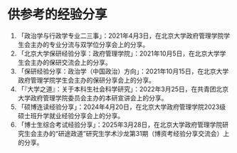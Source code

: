 # 供参考的经验分享

1. 「政治学与行政学专业二三事」：2021年4月3日，在北京大学政府管理学院学生会主办的专业分流与双学位分享会上的分享。
2. 「北京大学保研经验分享：政府管理学院」：2021年10月5日，在北京大学学生会主办的保研交流会上的分享。
3. 「保研经验分享：政治学（中国政治）方向」：2021年10月15日，在北京大学政府管理学院学生会主办的保研分享会上的分享。
4. 「『大学之道』：关于本科生社会科学研究」：2022年3月25日，在共青团北京大学政府管理学院委员会主办的本研宣讲会上的分享。
5. 「硕博连读经验分享」：2024年4月20日，在北京大学政府管理学院2023级硕士班升学就业经验分享会上的分享。
6. 「博士生综合考试经验分享」：2025年3月28日，在北京大学政府管理学院研究生会主办的“研途政道”研究生学术沙龙第31期（博资考经验分享交流会）上的分享。
